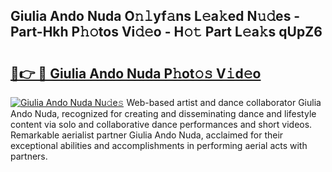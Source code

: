 ## Giulia Ando Nuda O𝚗𝚕yf𝚊ns L𝚎a𝚔ed N𝚞𝚍es - Part-Hkh P𝚑𝚘tos Vi𝚍𝚎o - H𝚘𝚝 Part L𝚎a𝚔s qUpZ6

# <h2><a href="http://kf3djq4.oniu.top/?m=Giulia+Ando+Nuda">🔗👉 🔴 Giulia Ando Nuda P𝚑ot𝚘𝚜 V𝚒d𝚎o</a></h2>

[![Giulia Ando Nuda Nu𝚍e𝚜](https://i.imgur.com/0qMVB7G.gif)](http://kf3djq4.oniu.top/?m=Giulia+Ando+Nuda)
Web-based artist and dance collaborator Giulia Ando Nuda, recognized for creating and disseminating dance and lifestyle content via solo and collaborative dance performances and short videos. Remarkable aerialist partner Giulia Ando Nuda, acclaimed for their exceptional abilities and accomplishments in performing aerial acts with partners.  
